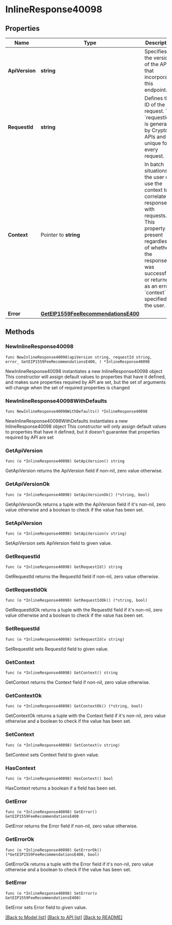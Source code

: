 # InlineResponse40098

## Properties

Name | Type | Description | Notes
------------ | ------------- | ------------- | -------------
**ApiVersion** | **string** | Specifies the version of the API that incorporates this endpoint. | 
**RequestId** | **string** | Defines the ID of the request. The &#x60;requestId&#x60; is generated by Crypto APIs and it&#39;s unique for every request. | 
**Context** | Pointer to **string** | In batch situations the user can use the context to correlate responses with requests. This property is present regardless of whether the response was successful or returned as an error. &#x60;context&#x60; is specified by the user. | [optional] 
**Error** | [**GetEIP1559FeeRecommendationsE400**](GetEIP1559FeeRecommendationsE400.md) |  | 

## Methods

### NewInlineResponse40098

`func NewInlineResponse40098(apiVersion string, requestId string, error_ GetEIP1559FeeRecommendationsE400, ) *InlineResponse40098`

NewInlineResponse40098 instantiates a new InlineResponse40098 object
This constructor will assign default values to properties that have it defined,
and makes sure properties required by API are set, but the set of arguments
will change when the set of required properties is changed

### NewInlineResponse40098WithDefaults

`func NewInlineResponse40098WithDefaults() *InlineResponse40098`

NewInlineResponse40098WithDefaults instantiates a new InlineResponse40098 object
This constructor will only assign default values to properties that have it defined,
but it doesn't guarantee that properties required by API are set

### GetApiVersion

`func (o *InlineResponse40098) GetApiVersion() string`

GetApiVersion returns the ApiVersion field if non-nil, zero value otherwise.

### GetApiVersionOk

`func (o *InlineResponse40098) GetApiVersionOk() (*string, bool)`

GetApiVersionOk returns a tuple with the ApiVersion field if it's non-nil, zero value otherwise
and a boolean to check if the value has been set.

### SetApiVersion

`func (o *InlineResponse40098) SetApiVersion(v string)`

SetApiVersion sets ApiVersion field to given value.


### GetRequestId

`func (o *InlineResponse40098) GetRequestId() string`

GetRequestId returns the RequestId field if non-nil, zero value otherwise.

### GetRequestIdOk

`func (o *InlineResponse40098) GetRequestIdOk() (*string, bool)`

GetRequestIdOk returns a tuple with the RequestId field if it's non-nil, zero value otherwise
and a boolean to check if the value has been set.

### SetRequestId

`func (o *InlineResponse40098) SetRequestId(v string)`

SetRequestId sets RequestId field to given value.


### GetContext

`func (o *InlineResponse40098) GetContext() string`

GetContext returns the Context field if non-nil, zero value otherwise.

### GetContextOk

`func (o *InlineResponse40098) GetContextOk() (*string, bool)`

GetContextOk returns a tuple with the Context field if it's non-nil, zero value otherwise
and a boolean to check if the value has been set.

### SetContext

`func (o *InlineResponse40098) SetContext(v string)`

SetContext sets Context field to given value.

### HasContext

`func (o *InlineResponse40098) HasContext() bool`

HasContext returns a boolean if a field has been set.

### GetError

`func (o *InlineResponse40098) GetError() GetEIP1559FeeRecommendationsE400`

GetError returns the Error field if non-nil, zero value otherwise.

### GetErrorOk

`func (o *InlineResponse40098) GetErrorOk() (*GetEIP1559FeeRecommendationsE400, bool)`

GetErrorOk returns a tuple with the Error field if it's non-nil, zero value otherwise
and a boolean to check if the value has been set.

### SetError

`func (o *InlineResponse40098) SetError(v GetEIP1559FeeRecommendationsE400)`

SetError sets Error field to given value.



[[Back to Model list]](../README.md#documentation-for-models) [[Back to API list]](../README.md#documentation-for-api-endpoints) [[Back to README]](../README.md)


